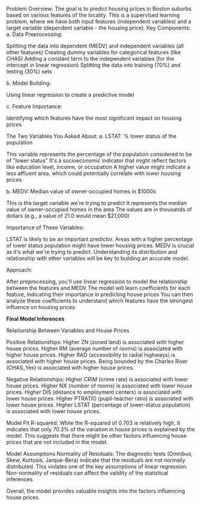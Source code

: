 Problem Overview:
The goal is to predict housing prices in Boston suburbs based on various features of the locality. This is a supervised learning problem, where we have both input features (independent variables) and a target variable (dependent variable - the housing price).
Key Components:
a. Data Preprocessing:

Splitting the data into dependent (MEDV) and independent variables (all other features)
Creating dummy variables for categorical features (like CHAS)
Adding a constant term to the independent variables (for the intercept in linear regression)
Splitting the data into training (70%) and testing (30%) sets

b. Model Building:

Using linear regression to create a predictive model

c. Feature Importance:

Identifying which features have the most significant impact on housing prices


The Two Variables You Asked About:
a. LSTAT: % lower status of the population

This variable represents the percentage of the population considered to be of "lower status"
It's a socioeconomic indicator that might reflect factors like education level, income, or occupation
A higher value might indicate a less affluent area, which could potentially correlate with lower housing prices

b. MEDV: Median value of owner-occupied homes in $1000s

This is the target variable we're trying to predict
It represents the median value of owner-occupied homes in the area
The values are in thousands of dollars (e.g., a value of 21.0 would mean $21,000)


Importance of These Variables:

LSTAT is likely to be an important predictor. Areas with a higher percentage of lower status population might have lower housing prices.
MEDV is crucial as it's what we're trying to predict. Understanding its distribution and relationship with other variables will be key to building an accurate model.


Approach:

After preprocessing, you'll use linear regression to model the relationship between the features and MEDV
The model will learn coefficients for each feature, indicating their importance in predicting house prices
You can then analyze these coefficients to understand which features have the strongest influence on housing prices

**Final Model Inferences**

Relationship Between Variables and House Prices

Positive Relationships:
Higher ZN (zoned land) is associated with higher house prices.
Higher RM (average number of rooms) is associated with higher house prices.
Higher RAD (accessibility to radial highways) is associated with higher house prices.
Being bounded by the Charles River (CHAS_Yes) is associated with higher house prices.

Negative Relationships:
Higher CRIM (crime rate) is associated with lower house prices.
Higher NX (number of rooms) is associated with lower house prices.
Higher DIS (distance to employment centers) is associated with lower house prices.
Higher PTRATIO (pupil-teacher ratio) is associated with lower house prices.
Higher LSTAT (percentage of lower-status population) is associated with lower house prices.

Model Fit
R-squared: While the R-squared of 0.703 is relatively high, it indicates that only 70.3% of the variation in house prices is explained by the model. This suggests that there might be other factors influencing house prices that are not included in the model.

Model Assumptions
Normality of Residuals: The diagnostic tests (Omnibus, Skew, Kurtosis, Jarque-Bera) indicate that the residuals are not normally distributed. This violates one of the key assumptions of linear regression. Non-normality of residuals can affect the validity of the statistical inferences.

Overall, the model provides valuable insights into the factors influencing house prices. 
